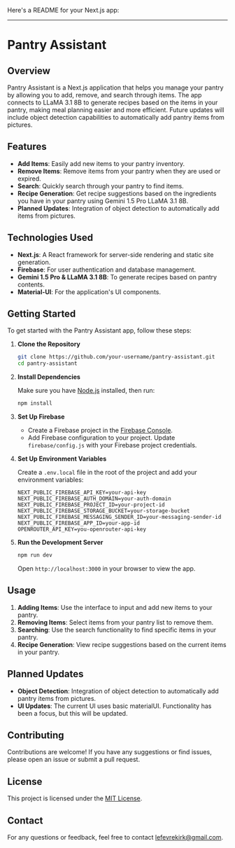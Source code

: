 Here's a README for your Next.js app:

---

# Pantry Assistant

## Overview

Pantry Assistant is a Next.js application that helps you manage your pantry by allowing you to add, remove, and search through items. The app connects to LLaMA 3.1 8B to generate recipes based on the items in your pantry, making meal planning easier and more efficient. Future updates will include object detection capabilities to automatically add pantry items from pictures.

## Features

- **Add Items**: Easily add new items to your pantry inventory.
- **Remove Items**: Remove items from your pantry when they are used or expired.
- **Search**: Quickly search through your pantry to find items.
- **Recipe Generation**: Get recipe suggestions based on the ingredients you have in your pantry using Gemini 1.5 Pro LLaMA 3.1 8B.
- **Planned Updates**: Integration of object detection to automatically add items from pictures.

## Technologies Used

- **Next.js**: A React framework for server-side rendering and static site generation.
- **Firebase**: For user authentication and database management.
- **Gemini 1.5 Pro & LLaMA 3.1 8B**: To generate recipes based on pantry contents.
- **Material-UI**: For the application's UI components.

## Getting Started

To get started with the Pantry Assistant app, follow these steps:

1. **Clone the Repository**

   ```bash
   git clone https://github.com/your-username/pantry-assistant.git
   cd pantry-assistant
   ```

2. **Install Dependencies**

   Make sure you have [Node.js](https://nodejs.org/) installed, then run:

   ```bash
   npm install
   ```

3. **Set Up Firebase**

   - Create a Firebase project in the [Firebase Console](https://console.firebase.google.com/).
   - Add Firebase configuration to your project. Update `firebase/config.js` with your Firebase project credentials.

4. **Set Up Environment Variables**

   Create a `.env.local` file in the root of the project and add your environment variables:

   ```env
   NEXT_PUBLIC_FIREBASE_API_KEY=your-api-key
   NEXT_PUBLIC_FIREBASE_AUTH_DOMAIN=your-auth-domain
   NEXT_PUBLIC_FIREBASE_PROJECT_ID=your-project-id
   NEXT_PUBLIC_FIREBASE_STORAGE_BUCKET=your-storage-bucket
   NEXT_PUBLIC_FIREBASE_MESSAGING_SENDER_ID=your-messaging-sender-id
   NEXT_PUBLIC_FIREBASE_APP_ID=your-app-id
   OPENROUTER_API_KEY=you-openrouter-api-key
   ```

5. **Run the Development Server**

   ```bash
   npm run dev
   ```

   Open `http://localhost:3000` in your browser to view the app.

## Usage

1. **Adding Items**: Use the interface to input and add new items to your pantry.
2. **Removing Items**: Select items from your pantry list to remove them.
3. **Searching**: Use the search functionality to find specific items in your pantry.
4. **Recipe Generation**: View recipe suggestions based on the current items in your pantry.

## Planned Updates

- **Object Detection**: Integration of object detection to automatically add pantry items from pictures.
- **UI Updates**: The current UI uses basic materialUI. Functionality has been a focus, but this will be updated.

## Contributing

Contributions are welcome! If you have any suggestions or find issues, please open an issue or submit a pull request.

## License

This project is licensed under the [MIT License](LICENSE).

## Contact

For any questions or feedback, feel free to contact [lefevrekirk@gmail.com](mailto:lefevrekirk@gmail.com).